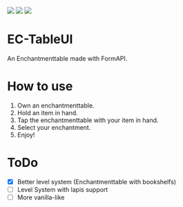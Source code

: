 [![](https://poggit.pmmp.io/shield.state/EC-TableUI)](https://poggit.pmmp.io/p/EC-TableUI)
[![](https://poggit.pmmp.io/shield.api/EC-TableUI)](https://poggit.pmmp.io/p/EC-TableUI)
[![](https://img.shields.io/discord/323953253458903040.svg)](https://discord.gg/bjS2UXD)
# EC-TableUI
An Enchantmenttable made with FormAPI.

# How to use
1. Own an enchantmenttable.
2. Hold an item in hand.
3. Tap the enchantmenttable with your item in hand.
4. Select your enchantment.
5. Enjoy!

# ToDo
- [X] Better level system (Enchantmenttable with bookshelfs)
- [ ] Level System with lapis support
- [ ] More vanilla-like
